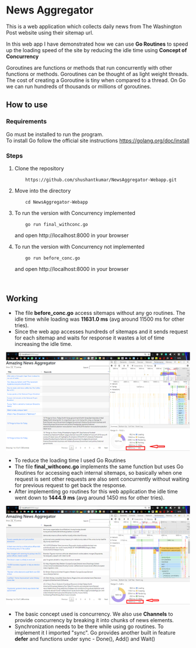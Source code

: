 # News Aggregator

This is a web application which collects daily news from The Washington Post website using their sitemap url.<br>

In this web app I have demonstrated how we can use <b>Go Routines</b> to speed up the loading speed of the site by reducing the idle time using <b>Concept of Concurrency</b><br>

Goroutines are functions or methods that run concurrently with other functions or methods. Goroutines can be thought of as light weight threads. The cost of creating a Goroutine is tiny when compared to a thread. On Go we can run hundreds of thousands or millions of goroutines.

<h2>How to use</h2>

### Requirements
Go must be installed to run the program.<br>
To install Go follow the official site instructions <a>https://golang.org/doc/install</a>

### Steps

1. Clone the repository


    ```
        https://github.com/shushantkumar/NewsAggregator-Webapp.git
    ```
2. Move into the directory  
    
    ```
        cd NewsAggregator-Webapp
    ```       
3. To run the version with Concurrency implemented 

    ```
        go run final_withconc.go
    ``` 
   and open http://localhost:8000 in your browser  
4. To run the version with Concurrency not implemented 

    ```
        go run before_conc.go
    ```
   and open http://localhost:8000 in your browser  
<br>

<h2> Working </h2>

* The file <b>before_conc.go</b> access sitemaps without any go routines. The idle time while loading was <b>11631.0 ms</b> (avg around 11500 ms for other tries).<br>
* Since the web app accesses hundreds of sitemaps and it sends request for each sitemap and waits for response it wastes a lot of time increasing the idle time.<br> 

![](before_concurrency.png)

* To reduce the loading time I used Go Routines<br> 
* The file <b>final_withconc.go</b> implements the same function but uses Go Routines for accessing each internal sitemaps, so basically when one request is sent other requests are also sent concurrently without waiting for previous request to get back the response.<br>
* After implementing go routines for this web application the idle time went down to <b>1444.9 ms</b> (avg around 1450 ms for other tries).<br>

![](after_concurrency.jpg)

* The basic concept used is concurrency. We also use <b>Channels</b> to provide concurrency by breaking it into chunks of news elements.<br> 
* Synchronization needs to be there while using go routines. To implement it I imported "sync". Go provides another built in feature <b>defer</b> and functions under sync - Done(), Add() and Wait() <br>


